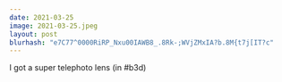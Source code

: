 ```yaml
---
date: 2021-03-25
image: 2021-03-25.jpeg
layout: post
blurhash: "e7C77^0000RiRP_Nxu00IAWB8_.8Rk-;WVjZMxIA?b.8M{t7j[IT?c"
---
```


I got a super telephoto lens (in #b3d)
